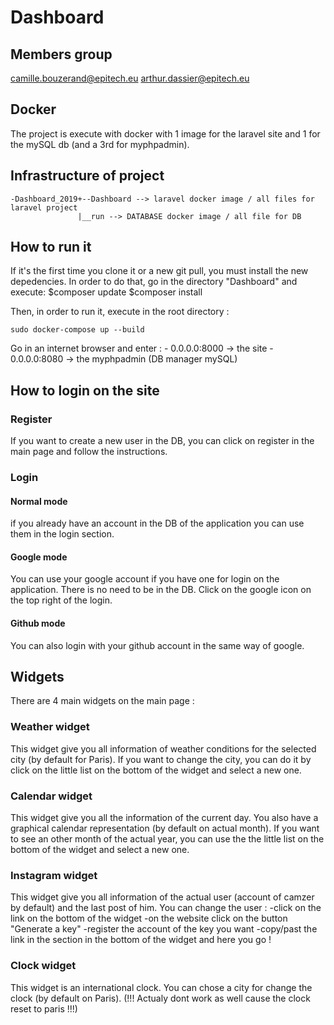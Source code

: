 # Dashboard

## Members group

camille.bouzerand@epitech.eu
arthur.dassier@epitech.eu

## Docker

The project is execute with docker with 1 image for the laravel site and 1 for the mySQL db (and a 3rd for myphpadmin).

## Infrastructure of project

```shell
-Dashboard_2019+--Dashboard --> laravel docker image / all files for laravel project
               |__run --> DATABASE docker image / all file for DB
```

## How to run it

If it's the first time you clone it or a new git pull, you must install the new depedencies.
In order to do that, go in the directory "Dashboard" and execute:
$composer update
$composer install

Then, in order to run it, execute in the root directory :

```shell
sudo docker-compose up --build
```

Go in an internet browser and enter : - 0.0.0.0:8000 -> the site
                                      - 0.0.0.0:8080 -> the myphpadmin (DB manager mySQL)

## How to login on the site

### Register

If you want to create a new user in the DB, you can click on register in the main page and follow the instructions.

### Login

#### Normal mode

if you already have an account in the DB of the application you can use them in the login section.

#### Google mode

You can use your google account if you have one for login on the application. There is no need to be in the DB. Click on the google icon
on the top right of the login.

#### Github mode

You can also login with your github account in the same way of google.

## Widgets

There are 4 main widgets on the main page :

### Weather widget

This widget give you all information of weather conditions for the selected city (by default for Paris).
If you want to change the city, you can do it by click on the little list on the bottom of the widget and select a new one.

### Calendar widget

This widget give you all the information of the current day. You also have a graphical calendar representation (by default on actual month).
If you want to see an other month of the actual year, you can use the the little list on the bottom of the widget and select a new one.

### Instagram widget

This widget give you all information of the actual user (account of camzer by default) and the last post of him. You can change the user :
-click on the link on the bottom of the widget
-on the website click on the button "Generate a key"
-register the account of the key you want
-copy/past the link in the section in the bottom of the widget and here you go !

### Clock widget

This widget is an international clock. You can chose a city for change the clock (by default on Paris). (!!! Actualy dont work as well cause the clock reset to paris !!!)